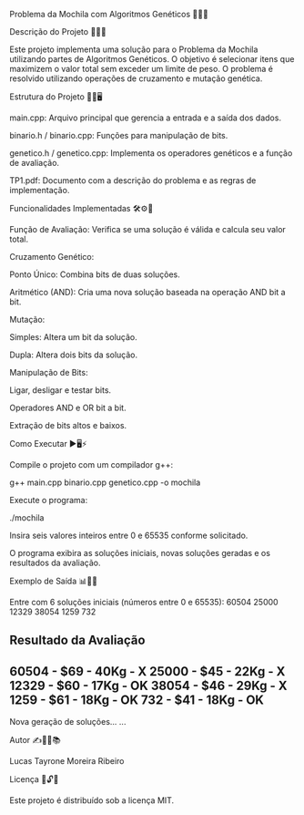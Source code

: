 Problema da Mochila com Algoritmos Genéticos 🎒🧬✨

Descrição do Projeto 🚀📝💡

Este projeto implementa uma solução para o Problema da Mochila utilizando partes de Algoritmos Genéticos. O objetivo é selecionar itens que maximizem o valor total sem exceder um limite de peso. O problema é resolvido utilizando operações de cruzamento e mutação genética.

Estrutura do Projeto 📁🔧🖥️

main.cpp: Arquivo principal que gerencia a entrada e a saída dos dados.

binario.h / binario.cpp: Funções para manipulação de bits.

genetico.h / genetico.cpp: Implementa os operadores genéticos e a função de avaliação.

TP1.pdf: Documento com a descrição do problema e as regras de implementação.

Funcionalidades Implementadas 🛠️⚙️📌

Função de Avaliação: Verifica se uma solução é válida e calcula seu valor total.

Cruzamento Genético:

Ponto Único: Combina bits de duas soluções.

Aritmético (AND): Cria uma nova solução baseada na operação AND bit a bit.

Mutação:

Simples: Altera um bit da solução.

Dupla: Altera dois bits da solução.

Manipulação de Bits:

Ligar, desligar e testar bits.

Operadores AND e OR bit a bit.

Extração de bits altos e baixos.

Como Executar ▶️🖥️⚡

Compile o projeto com um compilador g++:

g++ main.cpp binario.cpp genetico.cpp -o mochila

Execute o programa:

./mochila

Insira seis valores inteiros entre 0 e 65535 conforme solicitado.

O programa exibira as soluções iniciais, novas soluções geradas e os resultados da avaliação.

Exemplo de Saída 📊📜✅

Entre com 6 soluções iniciais (números entre 0 e 65535):
60504 25000 12329 38054 1259 732

Resultado da Avaliação
-----------------------
60504 - $69 - 40Kg - X
25000 - $45 - 22Kg - X
12329 - $60 - 17Kg - OK
38054 - $46 - 29Kg - X
1259  - $61 - 18Kg - OK
732   - $41 - 18Kg - OK
-----------------------
Nova geração de soluções...
...

Autor ✍️👨‍💻📚

Lucas Tayrone Moreira Ribeiro

Licença 📜🔓✅

Este projeto é distribuído sob a licença MIT.

